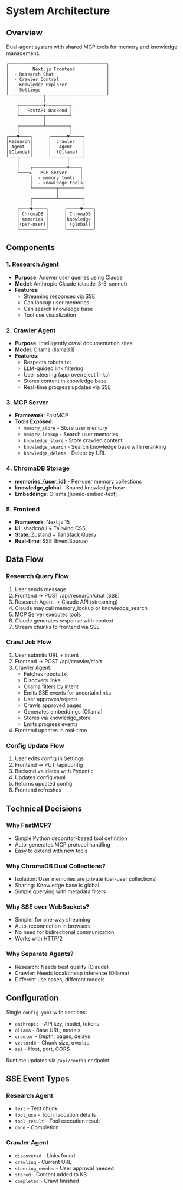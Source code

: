 # System Architecture

## Overview

Dual-agent system with shared MCP tools for memory and knowledge management.

```
┌─────────────────────────────────────┐
│         Next.js Frontend            │
│  - Research Chat                    │
│  - Crawler Control                  │
│  - Knowledge Explorer               │
│  - Settings                         │
└─────────────┬───────────────────────┘
              │
    ┌─────────▼─────────┐
    │   FastAPI Backend │
    └─────────┬─────────┘
              │
    ┌─────────┴─────────┐
    │                   │
┌───▼────┐      ┌──────▼─────┐
│Research│      │  Crawler   │
│ Agent  │      │   Agent    │
│(Claude)│      │  (Ollama)  │
└───┬────┘      └──────┬─────┘
    │                  │
    │    ┌─────────────▼────┐
    └────►   MCP Server     │
         │  - memory tools  │
         │  - knowledge tools│
         └─────────┬─────────┘
                   │
         ┌─────────┴─────────┐
         │                   │
    ┌────▼─────┐      ┌─────▼────┐
    │ ChromaDB │      │ ChromaDB │
    │ memories │      │knowledge │
    │(per-user)│      │ (global) │
    └──────────┘      └──────────┘
```

## Components

### 1. Research Agent
- **Purpose**: Answer user queries using Claude
- **Model**: Anthropic Claude (claude-3-5-sonnet)
- **Features**:
  - Streaming responses via SSE
  - Can lookup user memories
  - Can search knowledge base
  - Tool use visualization

### 2. Crawler Agent
- **Purpose**: Intelligently crawl documentation sites
- **Model**: Ollama (llama3.1)
- **Features**:
  - Respects robots.txt
  - LLM-guided link filtering
  - User steering (approve/reject links)
  - Stores content in knowledge base
  - Real-time progress updates via SSE

### 3. MCP Server
- **Framework**: FastMCP
- **Tools Exposed**:
  - `memory_store` - Store user memory
  - `memory_lookup` - Search user memories
  - `knowledge_store` - Store crawled content
  - `knowledge_search` - Search knowledge base with reranking
  - `knowledge_delete` - Delete by URL

### 4. ChromaDB Storage
- **memories_{user_id}** - Per-user memory collections
- **knowledge_global** - Shared knowledge base
- **Embeddings**: Ollama (nomic-embed-text)

### 5. Frontend
- **Framework**: Next.js 15
- **UI**: shadcn/ui + Tailwind CSS
- **State**: Zustand + TanStack Query
- **Real-time**: SSE (EventSource)

## Data Flow

### Research Query Flow
1. User sends message
2. Frontend → POST /api/research/chat (SSE)
3. Research Agent → Claude API (streaming)
4. Claude may call memory_lookup or knowledge_search
5. MCP Server executes tools
6. Claude generates response with context
7. Stream chunks to frontend via SSE

### Crawl Job Flow
1. User submits URL + intent
2. Frontend → POST /api/crawler/start
3. Crawler Agent:
   - Fetches robots.txt
   - Discovers links
   - Ollama filters by intent
   - Emits SSE events for uncertain links
   - User approves/rejects
   - Crawls approved pages
   - Generates embeddings (Ollama)
   - Stores via knowledge_store
   - Emits progress events
4. Frontend updates in real-time

### Config Update Flow
1. User edits config in Settings
2. Frontend → PUT /api/config
3. Backend validates with Pydantic
4. Updates config.yaml
5. Returns updated config
6. Frontend refreshes

## Technical Decisions

### Why FastMCP?
- Simple Python decorator-based tool definition
- Auto-generates MCP protocol handling
- Easy to extend with new tools

### Why ChromaDB Dual Collections?
- Isolation: User memories are private (per-user collections)
- Sharing: Knowledge base is global
- Simple querying with metadata filters

### Why SSE over WebSockets?
- Simpler for one-way streaming
- Auto-reconnection in browsers
- No need for bidirectional communication
- Works with HTTP/2

### Why Separate Agents?
- Research: Needs best quality (Claude)
- Crawler: Needs local/cheap inference (Ollama)
- Different use cases, different models

## Configuration

Single `config.yaml` with sections:
- `anthropic` - API key, model, tokens
- `ollama` - Base URL, models
- `crawler` - Depth, pages, delays
- `vectordb` - Chunk size, overlap
- `api` - Host, port, CORS

Runtime updates via `/api/config` endpoint.

## SSE Event Types

### Research Agent
- `text` - Text chunk
- `tool_use` - Tool invocation details
- `tool_result` - Tool execution result
- `done` - Completion

### Crawler Agent
- `discovered` - Links found
- `crawling` - Current URL
- `steering_needed` - User approval needed
- `stored` - Content added to KB
- `completed` - Crawl finished
